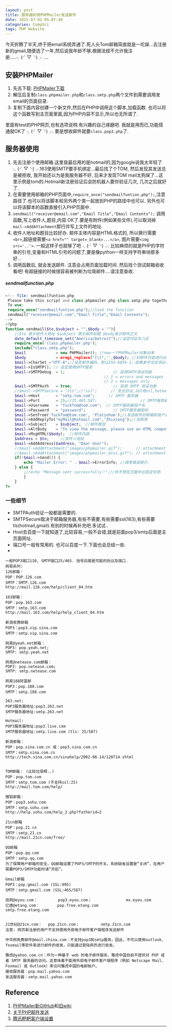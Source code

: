 ```yaml
---
layout: post
title: 服务器利用PHPMailer发送邮件
date: 2015-07-02 05:07:49
categories: CompSci
tags: PHP Website
---
```


今天折腾了半天,终于把email系统弄通了.死人头Tom邮箱简直就是一坨屎...去注册新的gmail,随便选了一年,然后说我年龄不够,根据法规不允许我注册.....╮(╯▽╰)╭ ....

## 安装PHPMailer

1. 先去下载: [PHPMailer下载](https://github.com/PHPMailer/PHPMailer)
2. 解压后复制`class.phpmailer.php`和`class.smtp.php`两个文件到需要调用发email的页面目录.
3. 复制下面内容创建一个新文件,然后在PHP中调用这个脚本,加载函数. 也可以将这个函数写到主页面里面,因为PHP内容不显示,所以也无所谓了.

里面有test的PHP网页,也有选项说明.有兴趣的自己琢磨吧. 我就是用而已,功能搭通就OK了 ╮(╯▽╰)╭. 要是想收邮件就要`class.pop3.php`了.

## 服务器使用

1. 先去注册个使用邮箱.这里我最后用的是hotmail的,因为google说我太年轻了 ╮(╯▽╰)╭.163使用SMTP要手机绑定...最后找了个TOM, 然后发现其发送总是被拒收, 我开始还以为是我服务器不好, 后来才发现TOM mail太狗屎了...这里示例是tom的.Hotmail新注册验证后会防机器人要你验证几次, 几次之后就好了.
2. 在需要使用邮箱的PHP页面中,`require_once("sendmailfuntion.php");`,注意路径了.也可以将该脚本和另外两个类一起放到PHP的路径中也可以. 另外也可以将该脚本的函数直接引入PHP页面中.
3. `sendmail("receiver@email.com","Email Title","Email Contents");` 调用函数,写上收件人,题目,内容.OK了.要是有附件(例如某些文件),可以取消掉`mail->AddAttachment`那行并写上文件的地址.
4. 收件人地址和题目比较好办. 邮件主体内容是HTML格式的, 所以换行需要`<br>`,超链接需要`<a href="" target=_blank>...</a>`, 图片需要`<img src='..'>`. 一般这样子也就够了吧 ╮(╯▽╰)╭. 比较麻烦的就是PHP的字符串的引号,变量和HTML引号的问题了,要是像python一样支持字符串块那多好...
5. 调用函数后, 就会发送邮件. 注意会占用页面加载时间. 然后找个测试邮箱收收看吧! 有超链接的时候很容易被判断为垃圾邮件....请注意查收.

##### sendmailfunction.php

~~~ php
<!-- file: sendmailfuntion.php
 Please take this script and class.phpmailer.php class.smtp.php together.
 To use: 
 require_once("sendmailfuntion.php");//load the function
 sendmail("receiver@email.com","Email Title","Email Contents");
-->
<?php
function sendmail($to,$subject = "",$body = ""){
    //$to 表示收件人地址 $subject 表示邮件标题 $body表示邮件正文
    date_default_timezone_set("America/Detroit");//设定时区东八区
    require_once('class.phpmailer.php');
    include("class.smtp.php"); 
    $mail             = new PHPMailer(); //new一个PHPMailer对象出来
    $body             = eregi_replace("[\]",'',$body); //对邮件内容进行必要的过滤
    $mail->CharSet ="UTF-8";//设定邮件编码，默认ISO-8859-1，如果发中文此项必须设置，否则乱码
    $mail->IsSMTP(); // 设定使用SMTP服务
    $mail->SMTPDebug  = 1;                     // 启用SMTP调试功能
                                           // 1 = errors and messages
                                           // 2 = messages only
    $mail->SMTPAuth   = true;                  // 启用 SMTP 验证功能
    //$mail->SMTPSecure = "tls";//"ssl";      // 安全协议,163用ssl,hotmail gmail用tls.
    $mail->Host       = "smtp.tom.com";      // SMTP 服务器
    $mail->Port       = 25;//25,465,587;                   // SMTP服务器的端口号
    $mail->Username   = "fuckTom@tom.com";  // SMTP服务器用户名
    $mail->Password   = "password";            // SMTP服务器密码
    $mail->SetFrom('fuckTom@tom.com', 'Platinhom');//发送邮件的邮箱和用户名
    $mail->AddReplyTo("myMail@hotmail.com","Zhixiong");//没啥用
    $mail->Subject    = $subject;  //邮件题目
    $mail->AltBody    = "To view the message, please use an HTML compatible email viewer!"; // optional, comment out and test
    $mail->MsgHTML($body);  //邮件内容
    $address = $to;     //收件人地址
    $mail->AddAddress($address, "Dear User");
    //$mail->AddAttachment("images/phpmailer.gif");      // attachment 
    //$mail->AddAttachment("images/phpmailer_mini.gif"); // attachment
    if(!$mail->Send()) {
        echo "Mailer Error: " . $mail->ErrorInfo; //调用错误提示.
    } else {
        ;//echo "Message sent successfully！";//你不想在页面中出现这句吧.
        }
    }
?>
~~~

### 一些细节

- SMTPAuth验证一般都是需要的.
- SMTPSecure取决于邮箱服务器,有些不需要,有些需要ssl(163),有些需要tls(hotmail,gmail).有别的时候再补充吧.多试试..
- Host去百度一下就知道了,比较容易,一般不会错,就是前面pop3/smtp后面是主页面网址.
- 端口号一般有常用的. 也可以百度一下.下面也会总结一些.
- 

~~~
一般POP3端口110, SMTP端口25/465. 括号后面是可能的协议及端口.
网易系列:
126邮箱： 
POP：POP.126.com 
SMTP：SMTP.126.com 
http://mail.126.com/help/client_04.htm 

163邮箱： 
POP：pop.163.com 
SMTP：smtp.163.com 
http://mail.163.com/help/help_client_04.htm 

新浪收费邮箱
POP3：pop3.vip.sina.com
SMTP：smtp.vip.sina.com

网易@yeah.net邮箱： 
POP3: pop.yeah.net;
SMTP: smtp.yeah.net  

网易@netease.com邮箱：
POP3: pop.netease.com;            
SMTP: smtp.netease.com  

网易188财富邮
POP3：pop.188.com
SMTP：smtp.188.com

263.net: 
POP3服务器地址:pop3.263.net 
SMTP服务器地址:smtp.263.net 

Hotmail:
POP3服务器地址:pop3.live.com 
SMTP服务器地址:smtp.live.com (tls: 25/587)

新浪邮箱： 
POP：pop.sina.com.cn 或：pop3.sina.com.cn 
SMTP：smtp.sina.com.cn 
http://tech.sina.com.cn/sinahelp/2002-06-14/120714.shtml 


TOM邮箱： (比较垃圾啊..)
POP：pop.tom.com 
SMTP：smtp.tom.com (不支持ssl:25)
http://mail.tom.com/help/ 

搜狐邮箱： 
POP：pop3.sohu.com 
SMTP：smtp.sohu.com 
http://help.sohu.com/help_2.php?fatherid=2 

21cn邮箱 
POP：pop.21.cn 
SMTP：smtp.21.cn 
http://mail.21cn.com/free/ 

QQ邮箱
POP：pop.qq.com 
SMTP：smtp.qq.com 
为了保障用户邮箱的安全，QQ邮箱设置了POP3/SMTP的开关。系统缺省设置是“关闭”，在用户需要POP3/SMTP功能时请“开启”。 

Gmail邮箱
POP3：pop.gmail.com (SSL:995)
SMTP：smtp.gmail.com (SSL:465/587)

信网@eyou.com：         pop3.eyou.com；               mx.eyou.com 
亿唐@etang.com：　      pop.free.etang.com            smtp.free.etang.com  


21世纪@21cn.com： 　pop.21cn.com； 　　　　　smtp.21cn.com 
注意: 网页新注册的用户不支持使用外部电子邮件客户端程序发送邮件 

中华网免费邮件@mail.china.com：不支持pop3和smtp服务，因此，不可以使用outlook、foxmail等软件来进行邮件的收发，只能通过登陆网页进行收发。 

雅虎@yahoo.com.cn：作为一种基于 web 的电子邮件服务，雅虎中国目前不提供对 POP 或者 SMTP 服务器的访问。这意味着不能用外部电子邮件客户端程序（例如 Netscape Mail、Foxmail 或 Outlook）来访问雅虎中国的电邮帐户。 
接收服务器：pop.mail.yahoo.com
发送服务器：smtp.mail.yahoo.com

~~~

## Reference

1. [PHPMailer新GitHub](https://github.com/PHPMailer/PHPMailer)和[旧wiki](https://code.google.com/a/apache-extras.org/p/phpmailer/)
2. [关于PHP邮件发送](http://www.cnblogs.com/sinllychen/p/3243034.html)
3. [腾讯粑粑客户端设置](http://service.exmail.qq.com/cgi-bin/help?subtype=1&id=28&no=1000564)
---
